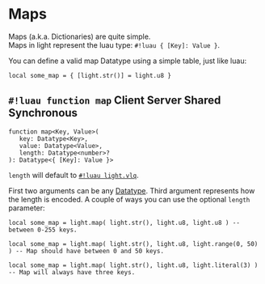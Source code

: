# Maps

Maps (a.k.a. Dictionaries) are quite simple.
<br>Maps in light represent the luau type: `#!luau { [Key]: Value }`.

You can define a valid map Datatype using a simple table, just like luau:

```luau
local some_map = { [light.str()] = light.u8 }
```

## `#!luau function map` <span class="md-tag md-tag-icon md-tag--client">Client</span> <span class="md-tag md-tag-icon md-tag--server">Server</span> <span class="md-tag md-tag-icon md-tag--shared">Shared</span> <span class="md-tag md-tag-icon md-tag--sync">Synchronous</span>

```luau
function map<Key, Value>(
   key: Datatype<Key>,
   value: Datatype<Value>,
   length: Datatype<number>?
): Datatype<{ [Key]: Value }>
```

`length` will default to [`#!luau light.vlq`](../numbers/uints.md).

First two arguments can be any [Datatype](../index.md). Third argument represents how the length is encoded. A couple of ways you can use
the optional `length` parameter:

```luau
local some_map = light.map( light.str(), light.u8, light.u8 ) -- between 0-255 keys.
```

```luau
local some_map = light.map( light.str(), light.u8, light.range(0, 50) ) -- Map should have between 0 and 50 keys.
```

```luau
local some_map = light.map( light.str(), light.u8, light.literal(3) ) -- Map will always have three keys.
```
